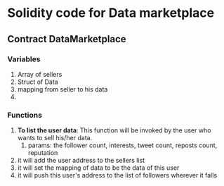 # Solidity code for Data marketplace

## Contract DataMarketplace

### Variables
1. Array of sellers
2. Struct of Data
3. mapping from seller to his data
4. 





### Functions
1. **To list the user data**: This function will be invoked by the user who wants to sell his/her data. 
    1. params: the follower count, interests, tweet count, reposts count, reputation
2. it will add the user address to the sellers list
3. it will set the mapping of data to be the data of this user
4. it will push this user's address to the list of followers wherever it falls

